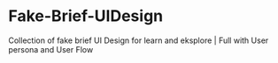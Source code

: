 # Fake-Brief-UIDesign
Collection of fake brief UI Design for learn and eksplore | Full with User persona and User Flow
